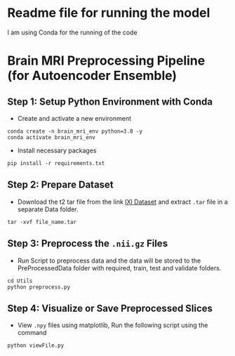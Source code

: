 # Readme file for running the model
I am using Conda for the running of the code

# Brain MRI Preprocessing Pipeline (for Autoencoder Ensemble)

## Step 1: Setup Python Environment with Conda
- Create and activate a new environment
```
conda create -n brain_mri_env python=3.8 -y
conda activate brain_mri_env
```

- Install necessary packages
```
pip install -r requirements.txt
```

## Step 2: Prepare Dataset
- Download the t2 tar file from the link [IXI Dataset](https://brain-development.org/ixi-dataset/) and extract `.tar` file in a separate Data folder.
```
tar -xvf file_name.tar
```

## Step 3: Preprocess the `.nii.gz` Files
- Run Script to preprocess data and the data will be stored to the PreProcessedData folder with required, train, test and validate folders.
```
cd Utils
python preprocess.py
```

## Step 4: Visualize or Save Preprocessed Slices
- View `.npy` files using matplotlib, Run the following script using the command 
```
python viewFile.py
```

